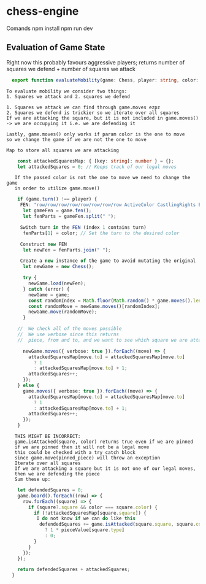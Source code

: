 # chess-engine

Comands
npm install
npm run dev

## Evaluation of Game State

 Right now this probably favours aggressive players;
 returns number of squares we defend + number of squares we attack
```Typescript
  export function evaluateMobility(game: Chess, player: string, color: string): number {
```
    To evaluate mobility we consider two things:
    1. Squares we attack and 2. squares we defend

    1. Squares we attack we can find through game.moves ezpz
    2. Squares we defend is trickier so we iterate over all squares
    If we are attacking the square, but it is not included in game.moves()
    -> we are occupying it i.e. we are defending it

    Lastly, game.moves() only works if param color is the one to move
    so we change the game if we are not the one to move

    Map to store all squares we are attacking
```Typescript
    const attackedSquaresMap: { [key: string]: number } = {};
    let attackedSquares = 0; // Keeps track of our legal moves
```
```
   If the passed color is not the one to move we need to change the game
   in order to utilize game.move()
```
```Typescript
    if (game.turn() !== player) {
     FEN: "row/row/row/row/row/row/row/row ActiveColor CastlingRights EnPassantTargetSquare Half-MoveClock Full-MoveClock"
      let gameFen = game.fen();
      let fenParts = gameFen.split(" ");

     Switch turn in the FEN (index 1 contains turn)
      fenParts[1] = color; // Set the turn to the desired color

     Construct new FEN
      let newFen = fenParts.join(" ");

     Create a new instance of the game to avoid mutating the original
      let newGame = new Chess();

      try {
        newGame.load(newFen);
      } catch (error) {
        newGame = game;
        const randomIndex = Math.floor(Math.random() * game.moves().length);
        const randomMove = newGame.moves()[randomIndex];
        newGame.move(randomMove);
      }

    //  We check all of the moves possible
    //  We use verbose since this returns
    //  piece, from and to, and we want to see which square we are attacking

      newGame.moves({ verbose: true }).forEach((move) => {
        attackedSquaresMap[move.to] = attackedSquaresMap[move.to]
          ? 1
          : attackedSquaresMap[move.to] + 1;
        attackedSquares++;
      });
    } else {
      game.moves({ verbose: true }).forEach((move) => {
        attackedSquaresMap[move.to] = attackedSquaresMap[move.to]
          ? 1
          : attackedSquaresMap[move.to] + 1;
        attackedSquares++;
      });
    }
```
```
   THIS MIGHT BE INCORRECT:
   game.isAttacked(square, color) returns true even if we are pinned
   if we are pinned then it will not be a legal move
   this could be checked with a try catch block
   since game.move(pinned_piece) will throw an exception
   Iterate over all squares
   If we are attacking a square but it is not one of our legal moves,
   then we are defending the piece
   Sum these up:
```
```Typescript
    let defendedSquares = 0;
    game.board().forEach((row) => {
      row.forEach((square) => {
        if (square?.square && color === square.color) {
          if (!attackedSquaresMap[square.square]) {
           I do not know if we can do like this
            defendedSquares += game.isAttacked(square.square, square.color)
              ? 1 * pieceValue[square.type]
              : 0;
          }
        }
      });
    });

    return defendedSquares + attackedSquares;
  }
  ```
